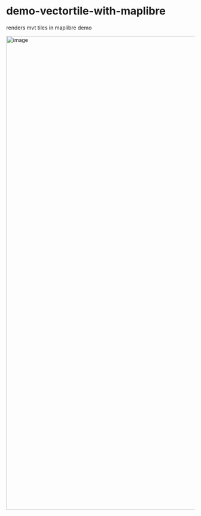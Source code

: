 # demo-vectortile-with-maplibre
renders mvt tiles in maplibre demo

<img width="1265" alt="image" src="https://github.com/user-attachments/assets/1c0d061e-ec1e-443b-9b02-b6ee684d1a04">
